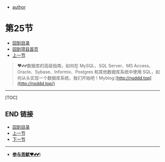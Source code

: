 + [author](https://github.com/3293172751)
# 第25节
+ [回到目录](../README.md)
+ [回到项目首页](../../README.md)
+ [上一节](24.md)
> ❤️💕💕数据库的高级指南，如何在 MySQL、SQL Server、MS Access、Oracle、Sybase、Informix、Postgres 和其他数据库系统中使用 SQL，如何从头实现一个数据库系统，我们开始吧！Myblog:[http://nsddd.top](http://nsddd.top/)
---
[TOC]





## END 链接
+ [回到目录](../README.md)
+ [上一节](24.md)
+ [下一节](26.md)
---
+ [**参与贡献❤️💕💕**](https://nsddd.top/archives/contributors))